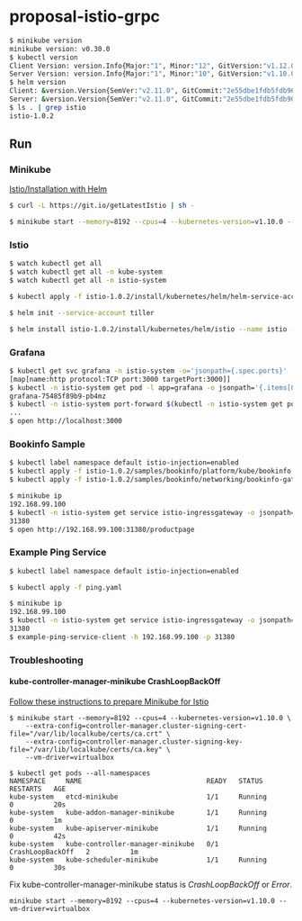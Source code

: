 # proposal-istio-grpc

```bash
$ minikube version
minikube version: v0.30.0
$ kubectl version
Client Version: version.Info{Major:"1", Minor:"12", GitVersion:"v1.12.0", GitCommit:"0ed33881dc4355495f623c6f22e7dd0b7632b7c0", GitTreeState:"clean", BuildDate:"2018-09-28T15:20:58Z", GoVersion:"go1.11", Compiler:"gc", Platform:"darwin/amd64"}
Server Version: version.Info{Major:"1", Minor:"10", GitVersion:"v1.10.0", GitCommit:"fc32d2f3698e36b93322a3465f63a14e9f0eaead", GitTreeState:"clean", BuildDate:"2018-03-26T16:44:10Z", GoVersion:"go1.9.3", Compiler:"gc", Platform:"linux/amd64"}
$ helm version
Client: &version.Version{SemVer:"v2.11.0", GitCommit:"2e55dbe1fdb5fdb96b75ff144a339489417b146b", GitTreeState:"clean"}
Server: &version.Version{SemVer:"v2.11.0", GitCommit:"2e55dbe1fdb5fdb96b75ff144a339489417b146b", GitTreeState:"clean"}
$ ls . | grep istio
istio-1.0.2
```

## Run
### Minikube
[Istio/Installation with Helm](https://istio.io/docs/setup/kubernetes/helm-install/)

```bash
$ curl -L https://git.io/getLatestIstio | sh -

$ minikube start --memory=8192 --cpus=4 --kubernetes-version=v1.10.0 --vm-driver=virtualbox
```

### Istio
```bash
$ watch kubectl get all
$ watch kubectl get all -n kube-system
$ watch kubectl get all -n istio-system
```

```bash
$ kubectl apply -f istio-1.0.2/install/kubernetes/helm/helm-service-account.yaml

$ helm init --service-account tiller

$ helm install istio-1.0.2/install/kubernetes/helm/istio --name istio --namespace istio-system --set grafana.enabled=true
```

### Grafana
```bash
$ kubectl get svc grafana -n istio-system -o='jsonpath={.spec.ports}'
[map[name:http protocol:TCP port:3000 targetPort:3000]]
$ kubectl -n istio-system get pod -l app=grafana -o jsonpath='{.items[0].metadata.name}'
grafana-75485f89b9-pb4mz
$ kubectl -n istio-system port-forward $(kubectl -n istio-system get pod -l app=grafana -o jsonpath='{.items[0].metadata.name}') 3000:3000
...
$ open http://localhost:3000
```

### Bookinfo Sample
```bash
$ kubectl label namespace default istio-injection=enabled
$ kubectl apply -f istio-1.0.2/samples/bookinfo/platform/kube/bookinfo.yaml
$ kubectl apply -f istio-1.0.2/samples/bookinfo/networking/bookinfo-gateway.yaml
```

```bash
$ minikube ip
192.168.99.100
$ kubectl -n istio-system get service istio-ingressgateway -o jsonpath='{.spec.ports[?(@.name=="http2")].nodePort}'
31380
$ open http://192.168.99.100:31380/productpage
```

### Example Ping Service
```bash
$ kubectl label namespace default istio-injection=enabled

$ kubectl apply -f ping.yaml
```

```bash
$ minikube ip
192.168.99.100
$ kubectl -n istio-system get service istio-ingressgateway -o jsonpath='{.spec.ports[?(@.name=="http2")].nodePort}'
31380
$ example-ping-service-client -h 192.168.99.100 -p 31380
```

### Troubleshooting
#### kube-controller-manager-minikube CrashLoopBackOff
[Follow these instructions to prepare Minikube for Istio](https://istio.io/docs/setup/kubernetes/platform-setup/minikube/)
```
$ minikube start --memory=8192 --cpus=4 --kubernetes-version=v1.10.0 \
    --extra-config=controller-manager.cluster-signing-cert-file="/var/lib/localkube/certs/ca.crt" \
    --extra-config=controller-manager.cluster-signing-key-file="/var/lib/localkube/certs/ca.key" \
    --vm-driver=virtualbox

$ kubectl get pods --all-namespaces
NAMESPACE     NAME                               READY   STATUS             RESTARTS   AGE
kube-system   etcd-minikube                      1/1     Running            0          20s
kube-system   kube-addon-manager-minikube        1/1     Running            0          1m
kube-system   kube-apiserver-minikube            1/1     Running            0          42s
kube-system   kube-controller-manager-minikube   0/1     CrashLoopBackOff   2          1m
kube-system   kube-scheduler-minikube            1/1     Running            0          30s
```

Fix kube-controller-manager-minikube status is _CrashLoopBackOff_ or _Error_.

```
minikube start --memory=8192 --cpus=4 --kubernetes-version=v1.10.0 --vm-driver=virtualbox
```

